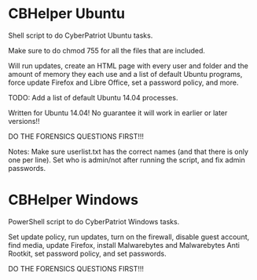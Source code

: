 # CBHelper Ubuntu
Shell script to do CyberPatriot Ubuntu tasks.

Make sure to do chmod 755 for all the files that are included.

Will run updates, create an HTML page with every user and folder and the amount of memory they each use and a list of default Ubuntu programs, force update Firefox and Libre Office, set a password policy, and more.

TODO: Add a list of default Ubuntu 14.04 processes.

Written for Ubuntu 14.04! No guarantee it will work in earlier or later versions!!

DO THE FORENSICS QUESTIONS FIRST!!!

Notes:
	Make sure userlist.txt has the correct names (and that there is only one per line).
	Set who is admin/not after running the script, and fix admin passwords.
	
# CBHelper Windows
PowerShell script to do CyberPatriot Windows tasks.

Set update policy, run updates, turn on the firewall, disable guest account, find media, update Firefox, install Malwarebytes and Malwarebytes Anti Rootkit, set password policy, and set passwords.

DO THE FORENSICS QUESTIONS FIRST!!!